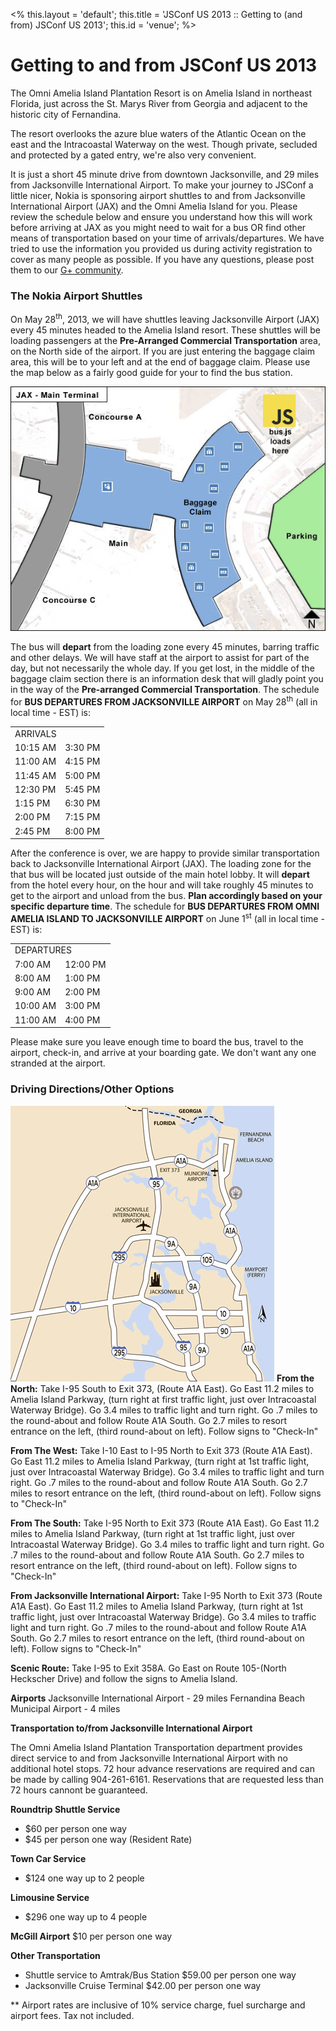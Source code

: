 <%
this.layout = 'default';
this.title = 'JSConf US 2013 :: Getting to (and from) JSConf US 2013';
this.id = 'venue';
%>

# Getting to and from JSConf US 2013

The Omni Amelia Island Plantation Resort is on Amelia Island in northeast Florida, just across the St. Marys River from Georgia and adjacent to the historic city of Fernandina.

The resort overlooks the azure blue waters of the Atlantic Ocean on the east and the Intracoastal Waterway on the west. Though private, secluded and protected by a gated entry, we're also very convenient.

It is just a short 45 minute drive from downtown Jacksonville, and 29 miles from Jacksonville International Airport. To make your journey to JSConf a little nicer, Nokia is sponsoring airport shuttles to and from Jacksonville International Airport (JAX) and the Omni Amelia Island for you. Please review the schedule below and ensure you understand how this will work before arriving at JAX as you might need to wait for a bus OR find other means of transportation based on your time of arrivals/departures. We have tried to use the information you provided us during activity registration to cover as many people as possible. If you have any questions, please post them to our [G+ community](https://plus.google.com/communities/108690140179099971045).

### The Nokia Airport Shuttles

On May 28<sup>th</sup>, 2013, we will have shuttles leaving Jacksonville Airport (JAX) every 45 minutes headed to the Amelia Island resort. These shuttles will be loading passengers at the **Pre-Arranged Commercial Transportation** area, on the North side of the airport. If you are just entering the baggage claim area, this will be to your left and at the end of baggage claim. Please use the map below as a fairly good guide for your to find the bus station.

![Map of Jacksonville Airport and the bus loading zone](/img/jax.png)

The bus will **depart** from the loading zone every 45 minutes, barring traffic and other delays. We will have staff at the airport to assist for part of the day, but not necessarily the whole day. If you get lost, in the middle of the baggage claim section there is an information desk that will gladly point you in the way of the **Pre-arranged Commercial Transportation**. The schedule for **BUS DEPARTURES FROM JACKSONVILLE AIRPORT** on May 28<sup>th</sup> (all in local time - EST) is:


<table class='busschedule'>
<tr><td colspan="2">ARRIVALS</td></tr>
<tr><td>10:15 AM</td><td>3:30 PM</td></tr>

<tr><td>11:00 AM</td><td>4:15 PM</td></tr>
<tr><td>11:45 AM</td><td>5:00 PM</td></tr>
<tr><td>12:30 PM</td><td>5:45 PM</td></tr>
<tr><td>1:15 PM</td><td>6:30 PM</td></tr>
<tr><td>2:00 PM</td><td>7:15 PM</td></tr>
<tr><td>2:45 PM</td><td>8:00 PM</td></tr>
</table>

After the conference is over, we are happy to provide similar transportation back to Jacksonville International Airport (JAX). The loading zone for the that bus will be located just outside of the main hotel lobby. It will **depart** from the hotel every hour, on the hour and will take roughly 45 minutes to get to the airport and unload from the bus. **Plan accordingly based on your specific departure time**. The schedule for **BUS DEPARTURES FROM OMNI AMELIA ISLAND TO JACKSONVILLE AIRPORT** on June 1<sup>st</sup> (all in local time - EST) is:

<table class='busschedule'>
  <tr><td colspan="2">DEPARTURES</td></tr>
<tr><td>7:00 AM</td><td>12:00 PM</td></tr>
<tr><td>8:00 AM</td><td>1:00 PM</td></tr>
<tr><td>9:00 AM</td><td>2:00 PM</td></tr>
<tr><td>10:00 AM</td><td>3:00 PM</td></tr>
<tr><td>11:00 AM</td><td>4:00 PM</td></tr>

</table>


Please make sure you leave enough time to board the bus, travel to the airport, check-in, and arrive at your boarding gate. We don't want any one stranded at the airport.

### Driving Directions/Other Options
![Area Map of Jacksonville Airport to Amelia Island](/img/area.jpg)
**From the North:**
Take I-95 South to Exit 373, (Route A1A East).  Go East 11.2 miles to Amelia Island Parkway, (turn right at first traffic light, just over Intracoastal Waterway Bridge).  Go 3.4 miles to traffic light and turn right.  Go .7 miles to the round-about and follow Route A1A South.  Go 2.7 miles to resort entrance on the left, (third round-about on left).  Follow signs to "Check-In"

**From The West:**
Take I-10 East to I-95 North to Exit 373 (Route A1A East).  Go East 11.2 miles to Amelia Island Parkway, (turn right at 1st traffic light, just over Intracoastal Waterway Bridge).  Go 3.4 miles to traffic light and turn right.  Go .7 miles to the round-about and follow Route A1A South.  Go 2.7 miles to resort entrance on the left, (third round-about on left).  Follow signs to "Check-In"

**From The South:**
Take I-95 North to Exit 373 (Route A1A East).  Go East 11.2 miles to Amelia Island Parkway, (turn right at 1st traffic light, just over Intracoastal Waterway Bridge).  Go 3.4 miles to traffic light and turn right.  Go .7 miles to the round-about and follow Route A1A South.  Go 2.7 miles to resort entrance on the left, (third round-about on left).  Follow signs to "Check-In"

**From Jacksonville International Airport:**
Take I-95 North to Exit 373 (Route A1A East).  Go East 11.2 miles to Amelia Island Parkway, (turn right at 1st traffic light, just over Intracoastal Waterway Bridge).  Go 3.4 miles to traffic light and turn right.  Go .7 miles to the round-about and follow Route A1A South.  Go 2.7 miles to resort entrance on the left, (third round-about on left).  Follow signs to "Check-In"

**Scenic Route:**
Take I-95 to Exit 358A.  Go East on Route 105-(North Heckscher Drive) and follow the signs to Amelia Island.

**Airports**
Jacksonville International Airport - 29 miles
Fernandina Beach Municipal Airport - 4 miles

**Transportation to/from Jacksonville International Airport**

The Omni Amelia Island Plantation Transportation department provides direct service to and from Jacksonville International Airport with no additional hotel stops. 72 hour advance reservations are required and can be made by calling 904-261-6161. Reservations that are requested less than 72 hours cannont be guaranteed.

**Roundtrip Shuttle Service**

* $60 per person one way
* $45 per person one way (Resident Rate)

**Town Car Service**
* $124 one way up to 2 people

**Limousine Service**
* $296 one way up to 4 people

**McGill Airport**
$10 per person one way

**Other Transportation**
* Shuttle service to Amtrak/Bus Station $59.00 per person one way
* Jacksonville Cruise Terminal $42.00 per person one way

** Airport rates are inclusive of 10% service charge, fuel surcharge and airport fees. Tax not included.